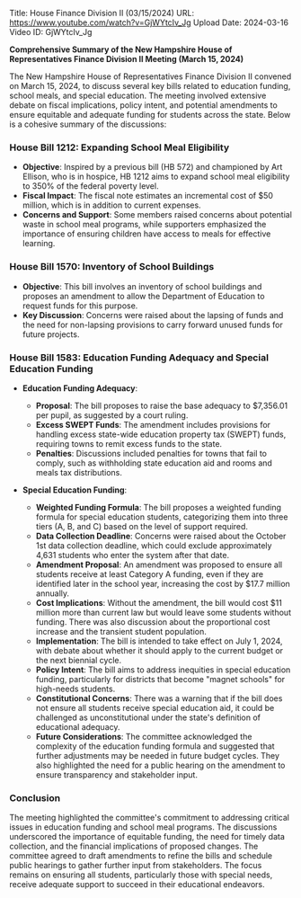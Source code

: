 Title: House Finance Division II (03/15/2024)
URL: https://www.youtube.com/watch?v=GjWYtcIv_Jg
Upload Date: 2024-03-16
Video ID: GjWYtcIv_Jg

**Comprehensive Summary of the New Hampshire House of Representatives Finance Division II Meeting (March 15, 2024)**

The New Hampshire House of Representatives Finance Division II convened on March 15, 2024, to discuss several key bills related to education funding, school meals, and special education. The meeting involved extensive debate on fiscal implications, policy intent, and potential amendments to ensure equitable and adequate funding for students across the state. Below is a cohesive summary of the discussions:

### **House Bill 1212: Expanding School Meal Eligibility**
- **Objective**: Inspired by a previous bill (HB 572) and championed by Art Ellison, who is in hospice, HB 1212 aims to expand school meal eligibility to 350% of the federal poverty level.
- **Fiscal Impact**: The fiscal note estimates an incremental cost of $50 million, which is in addition to current expenses.
- **Concerns and Support**: Some members raised concerns about potential waste in school meal programs, while supporters emphasized the importance of ensuring children have access to meals for effective learning.

### **House Bill 1570: Inventory of School Buildings**
- **Objective**: This bill involves an inventory of school buildings and proposes an amendment to allow the Department of Education to request funds for this purpose.
- **Key Discussion**: Concerns were raised about the lapsing of funds and the need for non-lapsing provisions to carry forward unused funds for future projects.

### **House Bill 1583: Education Funding Adequacy and Special Education Funding**
- **Education Funding Adequacy**:
  - **Proposal**: The bill proposes to raise the base adequacy to $7,356.01 per pupil, as suggested by a court ruling.
  - **Excess SWEPT Funds**: The amendment includes provisions for handling excess state-wide education property tax (SWEPT) funds, requiring towns to remit excess funds to the state.
  - **Penalties**: Discussions included penalties for towns that fail to comply, such as withholding state education aid and rooms and meals tax distributions.

- **Special Education Funding**:
  - **Weighted Funding Formula**: The bill proposes a weighted funding formula for special education students, categorizing them into three tiers (A, B, and C) based on the level of support required.
  - **Data Collection Deadline**: Concerns were raised about the October 1st data collection deadline, which could exclude approximately 4,631 students who enter the system after that date.
  - **Amendment Proposal**: An amendment was proposed to ensure all students receive at least Category A funding, even if they are identified later in the school year, increasing the cost by $17.7 million annually.
  - **Cost Implications**: Without the amendment, the bill would cost $11 million more than current law but would leave some students without funding. There was also discussion about the proportional cost increase and the transient student population.
  - **Implementation**: The bill is intended to take effect on July 1, 2024, with debate about whether it should apply to the current budget or the next biennial cycle.
  - **Policy Intent**: The bill aims to address inequities in special education funding, particularly for districts that become "magnet schools" for high-needs students.
  - **Constitutional Concerns**: There was a warning that if the bill does not ensure all students receive special education aid, it could be challenged as unconstitutional under the state's definition of educational adequacy.
  - **Future Considerations**: The committee acknowledged the complexity of the education funding formula and suggested that further adjustments may be needed in future budget cycles. They also highlighted the need for a public hearing on the amendment to ensure transparency and stakeholder input.

### **Conclusion**
The meeting highlighted the committee's commitment to addressing critical issues in education funding and school meal programs. The discussions underscored the importance of equitable funding, the need for timely data collection, and the financial implications of proposed changes. The committee agreed to draft amendments to refine the bills and schedule public hearings to gather further input from stakeholders. The focus remains on ensuring all students, particularly those with special needs, receive adequate support to succeed in their educational endeavors.